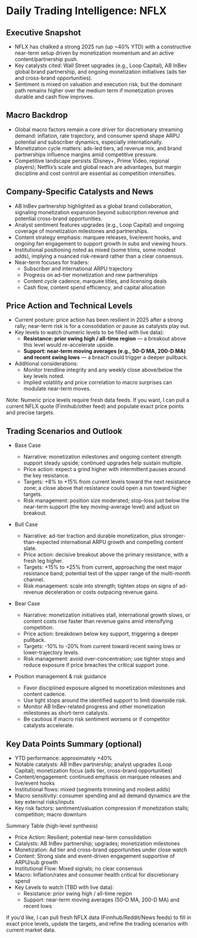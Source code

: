 # Daily Trading Intelligence: NFLX

## Executive Snapshot
- NFLX has chalked a strong 2025 run (up ~40% YTD) with a constructive near-term setup driven by monetization momentum and an active content/partnership push. 
- Key catalysts cited: Wall Street upgrades (e.g., Loop Capital), AB InBev global brand partnership, and ongoing monetization initiatives (ads tier and cross-brand opportunities). 
- Sentiment is mixed on valuation and execution risk, but the dominant path remains higher over the medium term if monetization proves durable and cash flow improves.

## Macro Backdrop
- Global macro factors remain a core driver for discretionary streaming demand: inflation, rate trajectory, and consumer spend shape ARPU potential and subscriber dynamics, especially internationally.
- Monetization cycle matters: ads-led tiers, ad revenue mix, and brand partnerships influence margins amid competitive pressure.
- Competitive landscape persists (Disney+, Prime Video, regional players); Netflix’s scale and global reach are advantages, but margin discipline and cost control are essential as competition intensifies.

## Company-Specific Catalysts and News
- AB InBev partnership highlighted as a global brand collaboration, signaling monetization expansion beyond subscription revenue and potential cross-brand opportunities.
- Analyst sentiment features upgrades (e.g., Loop Capital) and ongoing coverage of monetization milestones and partnerships.
- Content strategy emphasis: marquee releases, live/event hooks, and ongoing fan engagement to support growth in subs and viewing hours.
- Institutional positioning noted as mixed (some trims, some modest adds), implying a nuanced risk-reward rather than a clear consensus.
- Near-term focuses for traders:
  - Subscriber and international ARPU trajectory
  - Progress on ad-tier monetization and new partnerships
  - Content cycle cadence, marquee titles, and licensing deals
  - Cash flow, content spend efficiency, and capital allocation

## Price Action and Technical Levels
- Current posture: price action has been resilient in 2025 after a strong rally; near-term risk is for a consolidation or pause as catalysts play out.
- Key levels to watch (numeric levels to be filled with live data):
  - **Resistance: prior swing high / all-time region** — a breakout above this level would re-accelerate upside.
  - **Support: near-term moving averages (e.g., 50-D MA, 200-D MA) and recent swing lows** — a breach could trigger a deeper pullback.
- Additional considerations:
  - Monitor trendline integrity and any weekly close above/below the key levels noted.
  - Implied volatility and price correlation to macro surprises can modulate near-term moves.

Note: Numeric price levels require fresh data feeds. If you want, I can pull a current NFLX quote (Finnhub/other feed) and populate exact price points and precise targets.

## Trading Scenarios and Outlook
- Base Case
  - Narrative: monetization milestones and ongoing content strength support steady upside; continued upgrades help sustain multiple.
  - Price action: expect a grind higher with intermittent pauses around the key resistance.
  - Targets: +8% to +15% from current levels toward the next resistance zone; a close above that resistance could open a run toward higher targets.
  - Risk management: position size moderated; stop-loss just below the near-term support (the key moving-average level) and adjust on breakout.

- Bull Case
  - Narrative: ad-tier traction and durable monetization, plus stronger-than-expected international ARPU growth and compelling content slate.
  - Price action: decisive breakout above the primary resistance, with a fresh leg higher.
  - Targets: +15% to +25% from current, approaching the next major resistance band; potential test of the upper range of the multi-month channel.
  - Risk management: scale into strength; tighten stops on signs of ad-revenue deceleration or costs outpacing revenue gains.

- Bear Case
  - Narrative: monetization initiatives stall, international growth slows, or content costs rise faster than revenue gains amid intensifying competition.
  - Price action: breakdown below key support, triggering a deeper pullback.
  - Targets: -10% to -20% from current toward recent swing lows or lower-trajectory levels.
  - Risk management: avoid over-concentration; use tighter stops and reduce exposure if price breaches the critical support zone.

- Position management & risk guidance
  - Favor disciplined exposure aligned to monetization milestones and content cadence.
  - Use tight stops around the identified support to limit downside risk.
  - Monitor AB InBev-related progress and other monetization milestones as short-term catalysts.
  - Be cautious if macro risk sentiment worsens or if competitor catalysts accelerate.

## Key Data Points Summary (optional)
- YTD performance: approximately +40%
- Notable catalysts: AB InBev partnership; analyst upgrades (Loop Capital); monetization focus (ads tier, cross-brand opportunities)
- Content/engagement: continued emphasis on marquee releases and live/event hooks
- Institutional flows: mixed (segments trimming and modest adds)
- Macro sensitivity: consumer spending and ad demand dynamics are the key external risks/inputs
- Key risk factors: sentiment/valuation compression if monetization stalls; competition; macro downturn

Summary Table (high-level synthesis)
- Price Action: Resilient; potential near-term consolidation
- Catalysts: AB InBev partnership; upgrades; monetization milestones
- Monetization: Ad tier and cross-brand opportunities under close watch
- Content: Strong slate and event-driven engagement supportive of ARPU/sub growth
- Institutional Flow: Mixed signals; no clear consensus
- Macro: Inflation/rates and consumer health critical for discretionary spend
- Key Levels to watch (TBD with live data): 
  - Resistance: prior swing high / all-time region
  - Support: near-term moving averages (50-D MA, 200-D MA) and recent lows

If you’d like, I can pull fresh NFLX data (Finnhub/Reddit/News feeds) to fill in exact price levels, update the targets, and refine the trading scenarios with current market data.